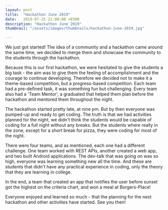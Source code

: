 ```yaml
---
layout: post
title:  "Hackathon June 2019"
date:   2019-07-25 21:00:00 +0300
description: "Hackathon June 2019"
thumbnail: "/assets/images/thumbnails/hackathon-june-2019.jpg"

---
```


We just got started! The idea of a community and a hackathon came around the same time, we decided to merge them and showcase the community to the students through the hackathon.

Because this is our first hackathon, we were hesitated to give the students a big task - the aim was to give them the feeling of accomplishment and the courage to continue developing. Therefore we decided not to make it a theme-based competition, but a progress-based competition. Each team had a pre-defined task, it was something fun but challenging. Every team also had a 'Team Mentor', a graduated that helped them plan before the hackathon and mentored them throughout the night.

The hackathon started pretty late, at nine pm. But by then everyone was pumped-up and ready to get coding. The truth is that we had activities planned for the night, we didn't think the students would be capable of coding for a full night without any breaks. But the students where really in the zone, except for a short break for pizza, they were coding for most of the night.

There were four teams, and as mentioned, each one had a different challenge. One team worked with REST APIs, another created a web app, and two built Android applications. The dev-talk that was going on was so high, everyone was learning something new all the time. And these are students that didn't have any practical experience in coding, only the theory that they are learning in college.

In the end, a team that created an app that notifies the user before sunset got the highest on the criteria chart, and won a meal at Borgers-Place!

Everyone enjoyed and learned so much - that the planning for the next hackathon and other activities have started. See you then!
